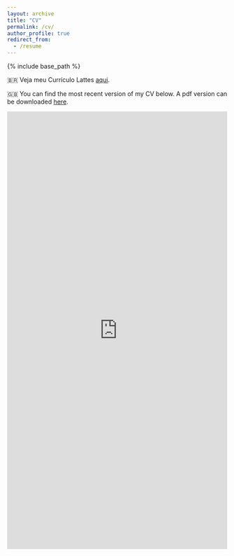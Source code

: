 ```yaml
---
layout: archive
title: "CV"
permalink: /cv/
author_profile: true
redirect_from:
  - /resume
---
```


{% include base_path %}

:brazil: Veja meu Currículo Lattes [aqui](http://lattes.cnpq.br/3901837886824021).

:uk: You can find the most recent version of my CV below. A pdf version can be downloaded [here](https://oliveirathiago.github.io/files/CV_ThiagoROliveira_Apr25.pdf).

<html lang="en" style="width:100%; height:50000%;">
  <body style="width:100%; height:50000%; margin:0;">
    <iframe src="https://docs.google.com/gview?url=https://oliveirathiago.github.io/files/CV_ThiagoROliveira_Apr25.pdf&embedded=true" style="width:100%; height:1000px;" frameborder="0"></iframe>
  </body>
</html>

